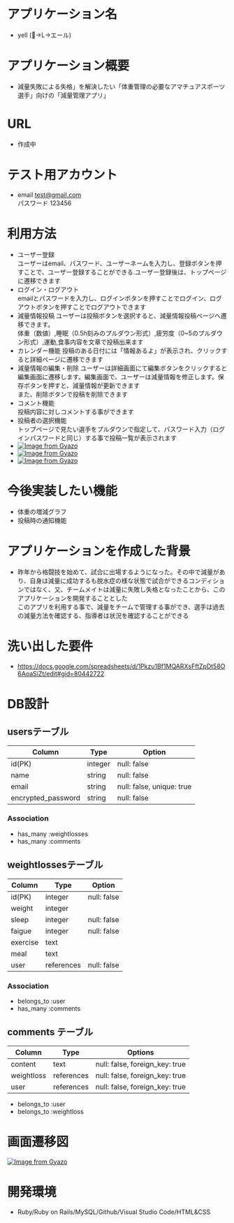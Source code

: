 # アプリケーション名
- yell (💪→L→エール)

# アプリケーション概要
- 減量失敗による失格」を解決したい「体重管理の必要なアマチュアスポーツ選手」向けの「減量管理アプリ」

# URL
- 作成中

# テスト用アカウント
- email test@gmail.com  
  パスワード 123456

# 利用方法
- ユーザー登録  
  ユーザーはemail、パスワード、ユーザーネームを入力し、登録ボタンを押すことで、ユーザー登録することができる.ユーザー登録後は、トップページに遷移できます
- ログイン・ログアウト  
  emailとパスワードを入力し、ログインボタンを押すことでログイン、ログアウトボタンを押すことでログアウトできます
- 減量情報投稿
  ユーザーは投稿ボタンを選択すると、減量情報投稿ページへ遷移できます。  
  体重（数値）,睡眠（0.5h刻みのプルダウン形式）,疲労度（0~5のプルダウン形式）,運動,食事内容を文章で投稿出来ます
- カレンダー機能
  投稿のある日付には「情報あるよ」が表示され、クリックすると詳細ページに遷移できます
- 減量情報の編集・削除
  ユーザーは詳細画面にて編集ボタンをクリックすると編集画面に遷移します。編集画面で、ユーザーは減量情報を修正します。保存ボタンを押すと、減量情報が更新できます  
  また、削除ボタンで投稿を削除できます  
- コメント機能  
  投稿内容に対しコメントする事ができます
- 投稿者の選択機能  
  トップページで見たい選手をプルダウンで指定して、パスワード入力（ログインパスワードと同じ）する事で投稿一覧が表示されます
- [![Image from Gyazo](https://i.gyazo.com/ea7b0c9b137e4ff30f560fc6a031993f.png)](https://gyazo.com/ea7b0c9b137e4ff30f560fc6a031993f)
- [![Image from Gyazo](https://i.gyazo.com/f0e9206419d807653ca3ced518345cd4.png)](https://gyazo.com/f0e9206419d807653ca3ced518345cd4)
- [![Image from Gyazo](https://i.gyazo.com/90988e3a80ece57f65362ca7eb6dcea3.png)](https://gyazo.com/90988e3a80ece57f65362ca7eb6dcea3)

# 今後実装したい機能
- 体重の増減グラフ
- 投稿時の通知機能

# アプリケーションを作成した背景	
- 昨年から格闘技を始めて、試合に出場するようになった。その中で減量があり、自身は減量に成功するも脱水症の様な状態で試合ができるコンディションではなく、又、チームメイトは減量に失敗し失格となったことから、このアプリケーションを開発することとした  
 このアプリを利用する事で、減量をチームで管理する事ができ、選手は過去の減量方法を確認する、指導者は状況を確認することができる

# 洗い出した要件
- https://docs.google.com/spreadsheets/d/1Pkzu1Bf1MQARXsFftZpDt58O6AoaSiZt/edit#gid=80442722

# DB設計
## usersテーブル

| Column | Type | Option |
|-|-|-|
| id(PK) | integer | null: false |      
| name | string | null: false |
| email | string | null: false, unique: true |
| encrypted_password | string | null: false |

### Association
- has_many :weightlosses
- has_many :comments

## weightlossesテーブル
 Column | Type | Option |
|-|-|-|
| id(PK) | integer | null: false |
| weight | integer  
| sleep | integer | null: false |
| faigue | integer | null: false |
| exercise | text 
| meal | text 
| user | references | null: false |foreign_key: true |


### Association
- belongs_to :user
- has_many :comments

## comments テーブル

| Column    | Type       | Options                        |
| --------- | ---------- | ------------------------------ |
| content   | text       | null: false, foreign_key: true |
| weightloss | references | null: false, foreign_key: true |
| user      | references | null: false, foreign_key: true |

- belongs_to :user
- belongs_to :weightloss

# 画面遷移図
[![Image from Gyazo](https://i.gyazo.com/9b05a9a280628d045bb1089a47640c27.png)](https://gyazo.com/9b05a9a280628d045bb1089a47640c27)

# 開発環境
- Ruby/Ruby on Rails/MySQL/Github/Visual Studio Code/HTML&CSS